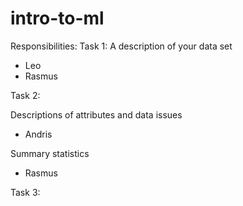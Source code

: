 # intro-to-ml

Responsibilities:
Task 1: A description of your data set
  - Leo
  - Rasmus

Task 2:

Descriptions of attributes and data issues
  - Andris

Summary statistics
  - Rasmus

Task 3:
